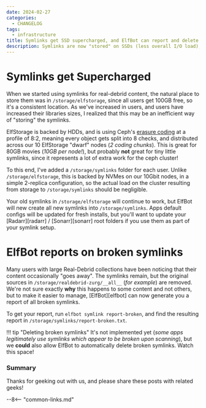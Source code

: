 ```yaml
---
date: 2024-02-27
categories:
  - CHANGELOG
tags:
  - infrastructure
title: Symlinks get SSD supercharged, and ElfBot can report and delete broken symlinks
description: Symlinks are now "stored" on SSDs (less overall I/O load), and ElfBot can now report on your broken symlinks
---
```

# Symlinks get Supercharged

When we started using symlinks for real-debrid content, the natural place to store them was in `/storage/elfstorage`, since all users get 100GB free, so it's a consistent location. As we've increased in users, and users have increased their libraries sizes, I realized that this may be an inefficient way of "storing" the symlinks.

ElfStorage is backed by HDDs, and is using Ceph's [erasure coding](https://docs.ceph.com/en/latest/rados/operations/erasure-code/) at a profile of 8:2, meaning every object gets split into 8 checks, and distributed across our 10 ElfStorage "dwarf" nodes (*2 coding chunks*). This is great for 80GB movies (*10GB per node!*), but probably **not** great for tiny little symlinks, since it represents a lot of extra work for the ceph cluster!

To this end, I've added a `/storage/symlinks` folder for each user. Unlike `/storage/elfstorage`, this is backed by NVMes on our 10Gbit nodes, in a simple 2-replica configuration, so the actual load on the cluster resulting from storage to `/storage/symlinks` should be negligible.

Your old symlinks in `/storage/elfstorage` will continue to work, but ElfBot will new create all new symlinks into `/storage/symlinks`. Apps default configs will be updated for fresh installs, but you'll want to update your [Radarr][radarr] / [Sonarr][sonarr] root folders if you use them as part of your symlink setup.

# ElfBot reports on broken symlinks

Many users with large Real-Debrid collections have been noticing that their content occasionally "goes away". The symlinks remain, but the original sources in `/storage/realdebrid-zurg/__all__` (*for example*) are removed. We're not sure exactly **why** this happens to some content and not others, but to make it easier to manage, [ElfBot][elfbot] can now generate you a report of all broken symlinks.

To get your report, run `elfbot symlink report-broken`, and find the resulting report in `/storage/symlinks/report-broken.txt`.

!!! tip "Deleting broken symlinks"
    It's not implemented yet (*some apps legitimately use symlinks which appear to be broken upon scanning*), but we **could** also allow ElfBot to automatically delete broken symlinks. Watch this space!

### Summary

Thanks for geeking out with us, and please share these posts with related geeks!

--8<-- "common-links.md"